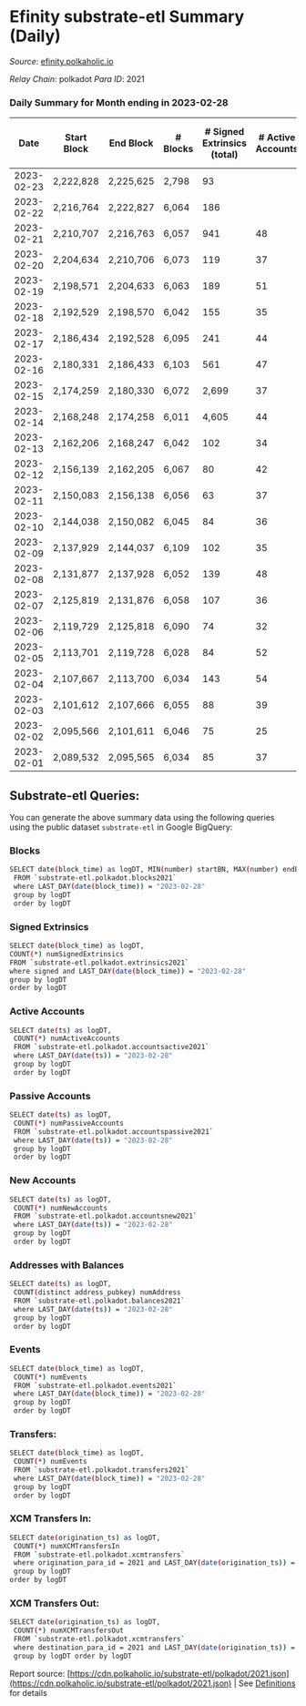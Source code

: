 # Efinity substrate-etl Summary (Daily)

_Source_: [efinity.polkaholic.io](https://efinity.polkaholic.io)

*Relay Chain*: polkadot
*Para ID*: 2021



### Daily Summary for Month ending in 2023-02-28


| Date | Start Block | End Block | # Blocks | # Signed Extrinsics (total) | # Active Accounts | # Passive | # New | # Addresses with Balances | # Events | # Transfers | # XCM Transfers In | # XCM Transfers Out | Issues | 
| ---- | ----------- | --------- | -------- | --------------------------- | ----------------- | --------- | ----- | ------------------------- | -------- | ----------- | ------------------ | ------------------- | ------ |
| 2023-02-23 | 2,222,828 | 2,225,625 | 2,798 | 93 |  |  |  |  | 6,022 | 19  |   |   |  |
| 2023-02-22 | 2,216,764 | 2,222,827 | 6,064 | 186 |  |  |  | 16,119 | 13,010 | 28  |   |   |  |
| 2023-02-21 | 2,210,707 | 2,216,763 | 6,057 | 941 | 48 | 8 | 4 | 16,114 | 20,640 | 56  |   |   |  |
| 2023-02-20 | 2,204,634 | 2,210,706 | 6,073 | 119 | 37 | 17 | 9 | 16,110 | 12,742 | 35  |   |   |  |
| 2023-02-19 | 2,198,571 | 2,204,633 | 6,063 | 189 | 51 | 10 | 5 | 16,101 | 13,088 | 42  |   |   |  |
| 2023-02-18 | 2,192,529 | 2,198,570 | 6,042 | 155 | 35 | 13 | 7 | 16,097 | 12,797 | 23  |   |   |  |
| 2023-02-17 | 2,186,434 | 2,192,528 | 6,095 | 241 | 44 | 10 | 4 | 16,090 | 13,355 | 30  |   |   |  |
| 2023-02-16 | 2,180,331 | 2,186,433 | 6,103 | 561 | 47 | 11 | 9 | 16,088 | 16,320 | 58 ($1.59) |   |   |  |
| 2023-02-15 | 2,174,259 | 2,180,330 | 6,072 | 2,699 | 37 | 11 | 6 | 16,081 | 37,072 | 71  |   |   |  |
| 2023-02-14 | 2,168,248 | 2,174,258 | 6,011 | 4,605 | 44 | 16 | 10 | 16,075 | 61,306 | 60  |   |   |  |
| 2023-02-13 | 2,162,206 | 2,168,247 | 6,042 | 102 | 34 | 6 | 4 | 16,067 | 12,824 | 16  |   |   |  |
| 2023-02-12 | 2,156,139 | 2,162,205 | 6,067 | 80 | 42 | 8 | 6 | 16,064 | 12,673 | 30  |   |   |  |
| 2023-02-11 | 2,150,083 | 2,156,138 | 6,056 | 63 | 37 | 8 | 4 | 16,058 | 12,564 | 15  |   |   |  |
| 2023-02-10 | 2,144,038 | 2,150,082 | 6,045 | 84 | 36 | 12 | 6 | 16,054 | 12,682 | 30  |   |   |  |
| 2023-02-09 | 2,137,929 | 2,144,037 | 6,109 | 102 | 35 | 11 | 3 | 16,050 | 12,921 | 23  |   |   |  |
| 2023-02-08 | 2,131,877 | 2,137,928 | 6,052 | 139 | 48 | 11 | 9 | 16,047 | 13,016 | 27  |   |   |  |
| 2023-02-07 | 2,125,819 | 2,131,876 | 6,058 | 107 | 36 | 17 | 7 | 16,039 | 12,839 | 33  |   |   |  |
| 2023-02-06 | 2,119,729 | 2,125,818 | 6,090 | 74 | 32 | 11 | 3 | 16,032 | 12,716 | 23  |   |   |  |
| 2023-02-05 | 2,113,701 | 2,119,728 | 6,028 | 84 | 52 | 12 | 10 | 16,029 | 12,610 | 31  |   |   |  |
| 2023-02-04 | 2,107,667 | 2,113,700 | 6,034 | 143 | 54 | 11 | 10 | 16,020 | 13,029 | 32 ($129.32) |   |   |  |
| 2023-02-03 | 2,101,612 | 2,107,666 | 6,055 | 88 | 39 | 15 | 7 | 16,010 | 12,740 | 30  |   |   |  |
| 2023-02-02 | 2,095,566 | 2,101,611 | 6,046 | 75 | 25 | 8 | 5 | 16,003 | 12,694 | 16  |   |   |  |
| 2023-02-01 | 2,089,532 | 2,095,565 | 6,034 | 85 | 37 | 13 | 10 | 15,998 | 12,726 | 30  |   |   |  |

## Substrate-etl Queries:
You can generate the above summary data using the following queries using the public dataset `substrate-etl` in Google BigQuery:

### Blocks
```bash
SELECT date(block_time) as logDT, MIN(number) startBN, MAX(number) endBN, COUNT(*) numBlocks 
 FROM `substrate-etl.polkadot.blocks2021`  
 where LAST_DAY(date(block_time)) = "2023-02-28" 
 group by logDT 
 order by logDT
```

### Signed Extrinsics
```bash
SELECT date(block_time) as logDT, 
COUNT(*) numSignedExtrinsics 
FROM `substrate-etl.polkadot.extrinsics2021`  
where signed and LAST_DAY(date(block_time)) = "2023-02-28" 
group by logDT 
order by logDT
```

### Active Accounts
```bash
SELECT date(ts) as logDT, 
 COUNT(*) numActiveAccounts 
 FROM `substrate-etl.polkadot.accountsactive2021` 
 where LAST_DAY(date(ts)) = "2023-02-28" 
 group by logDT 
 order by logDT
```

### Passive Accounts
```bash
SELECT date(ts) as logDT, 
 COUNT(*) numPassiveAccounts 
 FROM `substrate-etl.polkadot.accountspassive2021` 
 where LAST_DAY(date(ts)) = "2023-02-28" 
 group by logDT 
 order by logDT
```

### New Accounts
```bash
SELECT date(ts) as logDT, 
 COUNT(*) numNewAccounts 
 FROM `substrate-etl.polkadot.accountsnew2021` 
 where LAST_DAY(date(ts)) = "2023-02-28" 
 group by logDT
 order by logDT
```

### Addresses with Balances
```bash
SELECT date(ts) as logDT,
 COUNT(distinct address_pubkey) numAddress 
 FROM `substrate-etl.polkadot.balances2021` 
 where LAST_DAY(date(ts)) = "2023-02-28" 
 group by logDT 
 order by logDT
```

### Events
```bash
SELECT date(block_time) as logDT, 
 COUNT(*) numEvents 
 FROM `substrate-etl.polkadot.events2021` 
 where LAST_DAY(date(block_time)) = "2023-02-28" 
 group by logDT 
 order by logDT
```

### Transfers:
```bash
SELECT date(block_time) as logDT, 
 COUNT(*) numEvents 
 FROM `substrate-etl.polkadot.transfers2021` 
 where LAST_DAY(date(block_time)) = "2023-02-28" 
 group by logDT 
 order by logDT
```

### XCM Transfers In:
```bash
SELECT date(origination_ts) as logDT, 
 COUNT(*) numXCMTransfersIn 
 FROM `substrate-etl.polkadot.xcmtransfers` 
 where origination_para_id = 2021 and LAST_DAY(date(origination_ts)) = "2023-02-28" 
 group by logDT 
order by logDT
```

### XCM Transfers Out:
```bash
SELECT date(origination_ts) as logDT, 
 COUNT(*) numXCMTransfersOut 
 FROM `substrate-etl.polkadot.xcmtransfers` 
 where destination_para_id = 2021 and LAST_DAY(date(origination_ts)) = "2023-02-28" 
 group by logDT order by logDT
```


Report source: [https://cdn.polkaholic.io/substrate-etl/polkadot/2021.json](https://cdn.polkaholic.io/substrate-etl/polkadot/2021.json) | See [Definitions](/DEFINITIONS.md) for details

